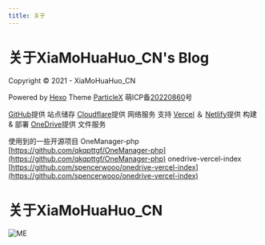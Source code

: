 ```yaml
---
title: 关于
---
```

# 关于XiaMoHuaHuo_CN's Blog

Copyright © 2021 - <script>document.write(new Date().getFullYear());</script> XiaMoHuaHuo_CN

Powered by [Hexo](https://hexo.io)
Theme [ParticleX](https://github.com/argvchs/hexo-theme-particlex)
萌ICP备[20220860](https://icp.gov.moe/?keyword=20220860)号

[GitHub](https://github.com)提供 站点储存
[Cloudflare](https://cloudflare.com)提供 网络服务 支持
[Vercel](https://vercel.com) ＆ [Netlify](https://netlify.com)提供 构建 & 部署
[OneDrive](https://onedrive.live.com)提供 文件服务

使用到的一些开源项目
OneManager-php [https://github.com/qkqpttgf/OneManager-php](https://github.com/qkqpttgf/OneManager-php)
onedrive-vercel-index [https://github.com/spencerwooo/onedrive-vercel-index](https://github.com/spencerwooo/onedrive-vercel-index)

# 关于XiaMoHuaHuo_CN

![ME](https://i.328888.xyz/2023/02/05/Na7X5.png)
